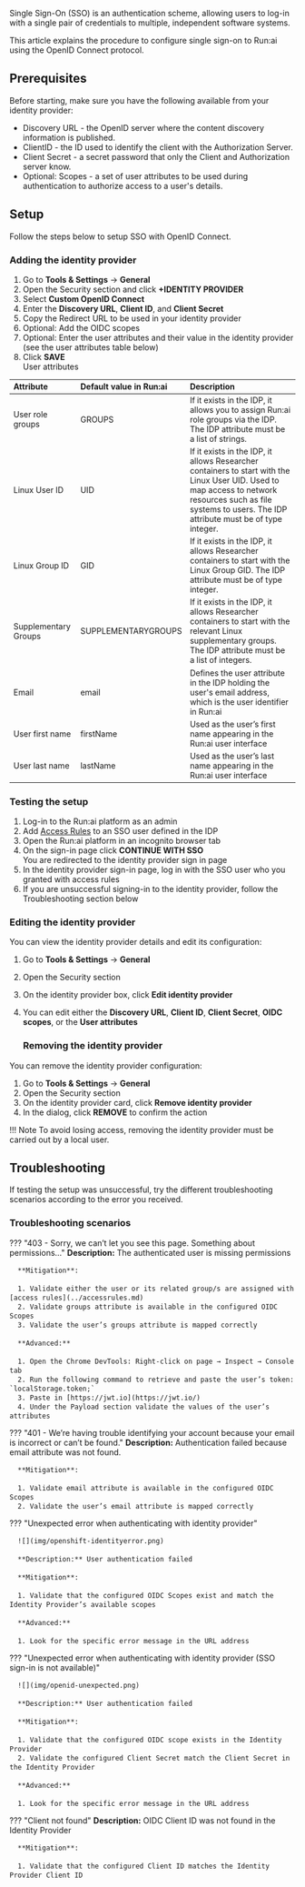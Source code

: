 Single Sign-On (SSO) is an authentication scheme, allowing users to log-in with a single pair of credentials to multiple, independent software systems.

This article explains the procedure to configure single sign-on to Run:ai using the OpenID Connect protocol.

## Prerequisites

Before starting, make sure you have the following available from your identity provider:

* Discovery URL - the OpenID server where the content discovery information is published.  
* ClientID - the ID used to identify the client with the Authorization Server.  
* Client Secret - a secret password that only the Client and Authorization server know.  
* Optional: Scopes - a set of user attributes to be used during authentication to authorize access to a user's details.

## Setup

Follow the steps below to setup SSO with OpenID Connect.

### Adding the identity provider

1. Go to **Tools & Settings** → **General**  
2. Open the Security section and click **+IDENTITY PROVIDER**  
3. Select **Custom OpenID Connect**  
4. Enter the **Discovery URL**, **Client ID**, and **Client Secret**  
5. Copy the Redirect URL to be used in your identity provider  
6. Optional: Add the OIDC scopes  
7. Optional: Enter the user attributes and their value in the identity provider (see the user attributes table below)  
8. Click **SAVE**  
   User attributes

| Attribute | Default value in Run:ai | Description |
| :---- | :---- | :---- |
| User role groups | GROUPS | If it exists in the IDP, it allows you to assign Run:ai role groups via the IDP. The IDP attribute must be a list of strings. |
| Linux User ID | UID | If it exists in the IDP, it allows Researcher containers to start with the Linux User UID. Used to map access to network resources such as file systems to users. The IDP attribute must be of type integer. |
| Linux Group ID | GID | If it exists in the IDP, it allows Researcher containers to start with the Linux Group GID. The IDP attribute must be of type integer. |
| Supplementary Groups | SUPPLEMENTARYGROUPS | If it exists in the IDP, it allows Researcher containers to start with the relevant Linux supplementary groups. The IDP attribute must be a list of integers. |
| Email | email | Defines the user attribute in the IDP holding the user's email address, which is the user identifier in Run:ai |
| User first name | firstName | Used as the user’s first name appearing in the Run:ai user interface |
| User last name | lastName | Used as the user’s last name appearing in the Run:ai user interface |

### Testing the setup

1. Log-in to the Run:ai platform as an admin  
2. Add [Access Rules](../accessrules.md) to an SSO user defined in the IDP  
3. Open the Run:ai platform in an incognito browser tab  
4. On the sign-in page click **CONTINUE WITH SSO**  
   You are redirected to the identity provider sign in page  
5. In the identity provider sign-in page, log in with the SSO user who you granted with access rules  
6. If you are unsuccessful signing-in to the identity provider, follow the Troubleshooting section below

### Editing the identity provider

You can view the identity provider details and edit its configuration:

1. Go to **Tools & Settings** → **General**  
2. Open the Security section  
3. On the identity provider box, click **Edit identity provider**  
4. You can edit either the **Discovery URL**, **Client ID**, **Client Secret**, **OIDC scopes**, or the **User attributes**

   ### Removing the identity provider

You can remove the identity provider configuration:

1. Go to **Tools & Settings** → **General**  
2. Open the Security section  
3. On the identity provider card, click **Remove identity provider**  
4. In the dialog, click **REMOVE** to confirm the action

!!! Note
      To avoid losing access, removing the identity provider must be carried out by a local user.

## Troubleshooting

If testing the setup was unsuccessful, try the different troubleshooting scenarios according to the error you received.

### Troubleshooting scenarios

??? "403 - Sorry, we can’t let you see this page. Something about permissions…"
      **Description:** The authenticated user is missing permissions

      **Mitigation**:

      1. Validate either the user or its related group/s are assigned with [access rules](../accessrules.md) 
      2. Validate groups attribute is available in the configured OIDC Scopes  
      3. Validate the user’s groups attribute is mapped correctly

      **Advanced:**

      1. Open the Chrome DevTools: Right-click on page → Inspect → Console tab  
      2. Run the following command to retrieve and paste the user’s token: `localStorage.token;`  
      3. Paste in [https://jwt.io](https://jwt.io/)  
      4. Under the Payload section validate the values of the user’s attributes

??? "401 - We’re having trouble identifying your account because your email is incorrect or can’t be found."
      **Description:** Authentication failed because email attribute was not found.

      **Mitigation**:

      1. Validate email attribute is available in the configured OIDC Scopes  
      2. Validate the user’s email attribute is mapped correctly

??? "Unexpected error when authenticating with identity provider"

      ![](img/openshift-identityerror.png)

      **Description:** User authentication failed

      **Mitigation**:

      1. Validate that the configured OIDC Scopes exist and match the Identity Provider’s available scopes

      **Advanced:**

      1. Look for the specific error message in the URL address

??? "Unexpected error when authenticating with identity provider (SSO sign-in is not available)"

      ![](img/openid-unexpected.png)

      **Description:** User authentication failed

      **Mitigation**:

      1. Validate that the configured OIDC scope exists in the Identity Provider  
      2. Validate the configured Client Secret match the Client Secret in the Identity Provider

      **Advanced:**

      1. Look for the specific error message in the URL address

??? "Client not found"
      **Description:** OIDC Client ID was not found in the Identity Provider

      **Mitigation**:

      1. Validate that the configured Client ID matches the Identity Provider Client ID  
         





